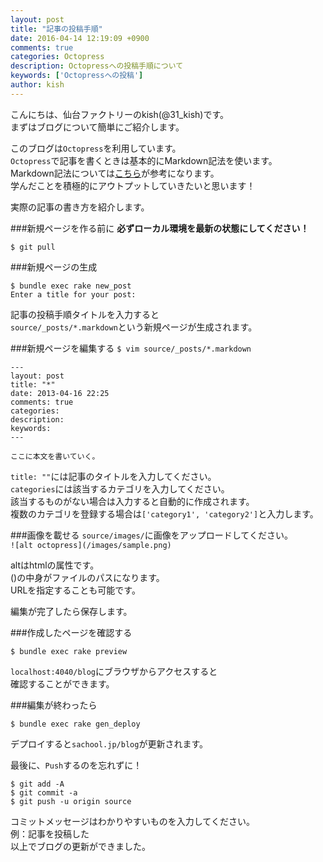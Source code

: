 ```yaml
---
layout: post
title: "記事の投稿手順"
date: 2016-04-14 12:19:09 +0900
comments: true
categories: Octopress
description: Octopressへの投稿手順について
keywords: ['Octopressへの投稿']
author: kish
---
```


こんにちは、仙台ファクトリーのkish(@31_kish)です。  
まずはブログについて簡単にご紹介します。  

このブログは`Octopress`を利用しています。  
`Octopress`で記事を書くときは基本的にMarkdown記法を使います。  
Markdown記法については[こちら](http://kojika17.com/2013/01/starting-markdown.html)が参考になります。  
学んだことを積極的にアウトプットしていきたいと思います！  

実際の記事の書き方を紹介します。

<!-- more -->

###新規ページを作る前に
**必ずローカル環境を最新の状態にしてください！**

```
$ git pull
```


###新規ページの生成  

```
$ bundle exec rake new_post
Enter a title for your post:
```  
 記事の投稿手順タイトルを入力すると  
`source/_posts/*.markdown`という新規ページが生成されます。  


###新規ページを編集する
`$ vim source/_posts/*.markdown`  

```
---
layout: post
title: "*"
date: 2013-04-16 22:25
comments: true
categories: 
description: 
keywords: 
---

ここに本文を書いていく。

```

`title: ""`には記事のタイトルを入力してください。  
`categories`には該当するカテゴリを入力してください。  
該当するものがない場合は入力すると自動的に作成されます。  
複数のカテゴリを登録する場合は`['category1', 'category2']`と入力します。  

###画像を載せる
`source/images/`に画像をアップロードしてください。   
`![alt octopress](/images/sample.png)`

altはhtmlの属性です。  
()の中身がファイルのパスになります。  
URLを指定することも可能です。

編集が完了したら保存します。


###作成したページを確認する

`$ bundle exec rake preview`  

`localhost:4040/blog`にブラウザからアクセスすると  
確認することができます。


###編集が終わったら

`$ bundle exec rake gen_deploy`  

デプロイすると`sachool.jp/blog`が更新されます。

最後に、`Push`するのを忘れずに！  

```
$ git add -A
$ git commit -a
$ git push -u origin source
```

コミットメッセージはわかりやすいものを入力してください。  
例：記事を投稿した  
以上でブログの更新ができました。

